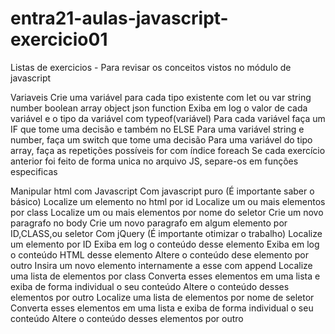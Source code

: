 # entra21-aulas-javascript-exercicio01
Listas de exercicios - Para revisar os conceitos vistos no módulo de javascript

Variaveis
Crie uma variável para cada tipo existente com let ou var
string
number
boolean
array
object json
function
Exiba em log o valor de cada variável e o tipo da variável com typeof(variável)
Para cada variável faça um IF que tome uma decisão e também no ELSE
Para uma variável string e number, faça um switch que tome uma decisão
Para uma variável do tipo array, faça as repetições possíveis
for com índice
foreach
Se cada exercício anterior foi feito de forma unica no arquivo JS, separe-os em funções especificas

Manipular html com Javascript
Com javascript puro (É importante saber o básico)
Localize um elemento no html por id
Localize um ou mais elementos por class
Localize um ou mais elementos por nome do seletor <tag>
Crie um novo paragrafo no body
Crie um novo paragrafo em algum elemento por ID,CLASS,ou seletor
Com jQuery (É importante otimizar o trabalho)
Localize um elemento por ID
Exiba em log o conteúdo desse elemento
Exiba em log o conteúdo HTML desse elemento 
Altere o conteúdo dese elemento por outro
Insira um novo elemento internamente a esse com append
Localize uma lista de elementos por class
Converta esses elementos em uma lista e exiba de forma individual o seu conteúdo
Altere o conteúdo desses elementos por outro
Localize uma lista de elementos por nome de seletor
Converta esses elementos em uma lista e exiba de forma individual o seu conteúdo
Altere o conteúdo desses elementos por outro